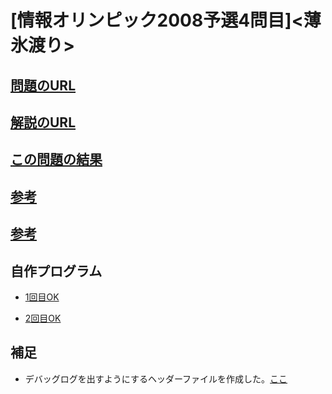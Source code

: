 # \[情報オリンピック2008予選4問目\]\<薄氷渡り\>

## [問題のURL](https://atcoder.jp/contests/joi2009yo/tasks/joi2009yo_d)

## [解説のURL](https://www.ioi-jp.org/joi/2008/2009-yo-prob_and_sol/2009-yo-t4/review/2009-yo-t4-review.html)

## [この問題の結果](https://atcoder.jp/contests/joi2009yo/submissions?f.Task=joi2009yo_d&f.LanguageName=C%2B%2B&f.Status=AC&f.User=)

## [参考](https://neguse-atama.hatenablog.com/entry/2021/10/30/122334)

## [参考](https://atug.tokyo/?p=270#toc4)

## 自作プログラム
* [1回目OK](https://atcoder.jp/contests/joi2009yo/submissions/38503234)

* [2回目OK](https://atcoder.jp/contests/joi2009yo/submissions/38544456)

## 補足

* デバッグログを出すようにするヘッダーファイルを作成した。[ここ](../../../comp_pro/debug.h)
